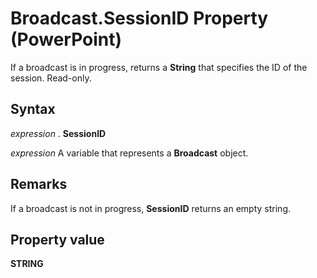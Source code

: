 
# Broadcast.SessionID Property (PowerPoint)

If a broadcast is in progress, returns a  **String** that specifies the ID of the session. Read-only.


## Syntax

 _expression_ . **SessionID**

 _expression_ A variable that represents a **Broadcast** object.


## Remarks

If a broadcast is not in progress,  **SessionID** returns an empty string.


## Property value

 **STRING**

